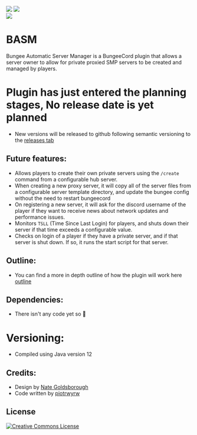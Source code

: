 ![](https://img.shields.io/github/repo-size/Antares-Network/BASM?color=Green&style=flat-square)
![](https://img.shields.io/tokei/lines/github/Antares-Network/BASM?style=flat-square)  
![](https://cdn.discordapp.com/icons/649703068799336454/1a7ef8f706cd60d62547d2c7dc08d6f0.png) 

# BASM
Bungee Automatic Server Manager is a BungeeCord plugin that allows a server owner to allow for private proxied SMP servers to be created and managed by players.

# Plugin has just entered the planning stages, No release date is yet planned
- New versions will be released to github following semantic versioning to the [releases tab](https://github.com/Antares-Network/BASM/releases) 


## Future features:
- Allows players to create their own private servers using the `/create` command from a configurable hub server.
- When creating a new proxy server, it will copy all of the server files from a configurable server template directory, and update the bungee config without the need to restart bungeecord
- On registering a new server, it will ask for the discord username of the player if they want to receive news about network updates and performance issues.
- Monitors `TSLL` (Time Since Last Login) for players, and shuts down their server if that time exceeds a configurable value.
- Checks on login of a player if they have a private server, and if that server is shut down. If so, it runs the start script for that server.

## Outline:
- You can find a more in depth outline of how the plugin will work here [outline](https://github.com/Antares-Network/BASM/blob/main/OUTLINE.md)

## Dependencies: 
- There isn't any code yet so 🤷

# Versioning:
- Compiled using Java version 12


## Credits:
- Design by [Nate Goldsborough](https://github.com/nathen418)
- Code written by [piotrwyrw](https://github.com/piotrwyrw)


## License

<a rel="license" href="http://creativecommons.org/licenses/by-nc-nd/3.0/"><img alt="Creative Commons License" style="border-width:0" src="https://i.creativecommons.org/l/by-nc-nd/3.0/88x31.png" /></a>

